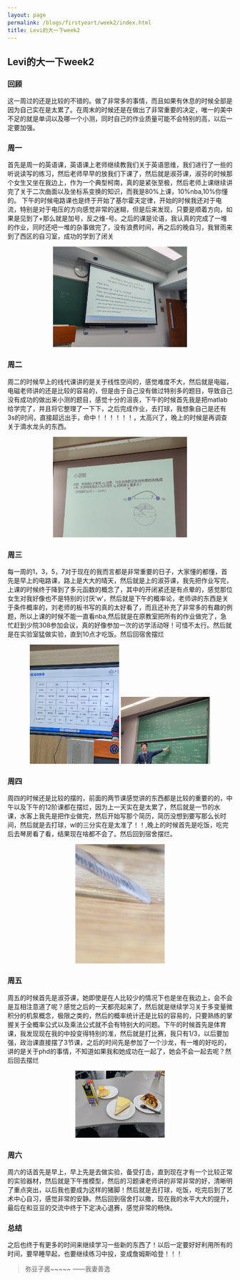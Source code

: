 ```yaml
---
layout: page
permalink: /blogs/firstyeart/week2/index.html
title: Levi的大一下week2
---
```

## Levi的大一下week2
### 回顾
这一周过的还是比较的不错的。做了非常多的事情，而且如果有休息的时候全部是因为自己实在是太累了。在周末的时候还是在做出了非常重要的决定，唯一的美中不足的就是单词以及哪一个小测，同时自己的作业质量可能不会特别的高，以后一定要加强。
### 周一
首先是周一的英语课，英语课上老师继续教我们关于英语思维，我们进行了一些的听说读写的练习，然后老师早早的放我们下课了，然后就是淑芬课，淑芬的时候那个女生又坐在我边上，作为一个典型柯南，真的是紧张至极，然后老师上课继续讲完了关于二次曲面以及坐标系变换的知识，而我是80%上课，10%nba,10%你懂的。
下午的时候电路课也是终于开始了基尔霍夫定律，开始的时候我还对于电流，特别是对于电压的方向感觉非常的迷糊，但是后来发现，只要是顺着方向，如果是见到了+那么就是加号，反之维-号。之后的课是论语，我认真的完成了一堆的作业，同时还吧一堆的杂事做完了，没有浪费时间，再之后的晚自习，我冒雨来到了西区的自习室，成功的学到了闭关
<center>
<img src="/blogs/firstyeart/week2/1.jpg" width=300>
</center>

### 周二
周二的时候早上的线代课讲的是关于线性空间的，感觉难度不大，然后就是电磁，电磁老师讲的还是比较的容易的，但是由于自己没有做过特别多的题目，导致自己没有成功的做出来小测的题目，感觉十分的沮丧，下午的时候首先我是把matlab给学完了，并且将它整理了一下下，之后完成作业，去打球，我想象自己是还有3s的时间，直接超远出手，命中！！！！！！，太高兴了，晚上的时候是再调查关于滴水龙头的东西。
<center>
<img src="/blogs/firstyeart/week2/2.jpg" width=300>
</center>

### 周三
每一周的1，3，5，7对于现在的我而言都是非常重要的日子，大家懂的都懂，首先是早上的电路课，路上是大大的晴天，然后就是上的淑芬课，我先把作业写完，上课的时候终于降到了多元函数的概念了，其中的开闭紧还是有点晕的，感觉那位女生对我好像也不是特别的讨厌‘w’，然后就是下午的概率论，老师讲的东西是关于条件概率的，刘老师的板书写的真的太好看了，而且还补充了非常多的有趣的例题，所以上课的时候不能一直看nba,然后就是在原教室把所有的作业做完了，急忙赶到少院308参加会议，真的好像参加一次的访学活动呀！可惜不太行。然后就是在实验室猛做实验，直到10点才吃饭。然后回宿舍摆烂
<center>
<img src="/blogs/firstyeart/week2/3.jpg" width=200>
<img src="/blogs/firstyeart/week2/4.jpg" width=200>
</center>

### 周四
周四的时候还是比较的摆的，前面的两节课感觉讲的东西都是比较的重要的的，中午以及下午的12阶课都在摆烂，因为上一天实在是太累了，然后就是一节的水课，水客上我先是把作业做完，然后开始写那个简历，简历没想到要写那么长时间，然后就是去打球，wl的三分实在是太准了！！,晚上的时候首先是吃饭，吃完后去琴房看了看，结果现在啥都不会了。然后回到宿舍摆烂。
<center>
<img src="/blogs/firstyeart/week2/5.jpg" width=200>
</center>

### 周五
周五的时候首先是淑芬课，她即使是在人比较少的情况下也是坐在我边上，会不会是互相注意道了呢？感觉之后的一天都亮起来了，然后就是继续学习关于多变量微积分的机泵概念，极限之类的，然后的概率统计还是比较的容易的，只要熟练的掌握关于全概率公式以及乘法公式就不会有特别大的问题。下午的时候首先是体育课，我发现现在我的中投变得特别的准，然后就是打比赛，我只有1/3，以后要加强，政治课直接摆了3节课，之后的时间先是参加了一个沙龙，有一堆的好吃的，讲的是关于phd的事情，不知道如果我和她成功在一起了，她会不会一起去呢？然后回去摆烂
<center>
<img src="/blogs/firstyeart/week2/6.jpg" width=200>
</center>

### 周六
周六的话首先是早上，早上先是去做实验，备受打击，直到现在才有一个比较正常的实验器材，然后就是下午推模型，然后的习题课老师讲的非常非常的好，清晰明了重点突出，以后我也要成为这样的猪脚！然后就是去打球，吃饭，吃完后到了艺术中心自习，感觉非常的安静。然后回到宿舍打以撒，现在我的水平大大的提升，最后在和豆豆的交流中终于下定决心退赛，感觉非常的畅快。
### 总结
之后也终于有更多的时间来继续学习一些新的东西了！以后一定要好好利用所有的时间，要早睡早起，也要继续练习中投，变成詹姆斯哈登！！！
> 弥豆子酱~~~~~    ——我妻善逸